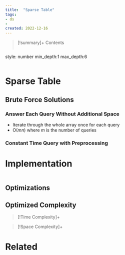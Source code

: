```yaml
---
title:  "Sparse Table"
tags:
- ds
- 
created: 2022-12-16
---
```


>[!summary]+ Contents
>```toc
style: number
min_depth:1
max_depth:6 
>```


# Sparse Table

## Brute Force Solutions

### Answer Each Query Without Additional Space
- Iterate through the whole array once for each query
- O($mn$) where $m$ is the number of queries

### Constant Time Query with Preprocessing

# Implementation

```python

```

## Optimizations

## Optimized Complexity

>[!Time Complexity]+

>[!Space Complexity]+



# Related
